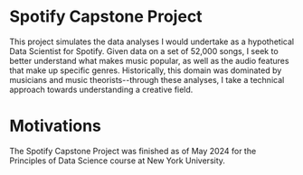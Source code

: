 # Spotify Capstone Project

This project simulates the data analyses I would undertake as a hypothetical Data Scientist for Spotify. Given data on a set of 52,000 songs, I seek to better understand what makes music popular, as well as the audio features that make up specific genres. Historically, this domain was dominated by musicians and music theorists--through these analyses, I take a technical approach towards understanding a creative field. 

# Motivations

The Spotify Capstone Project was finished as of May 2024 for the Principles of Data Science course at New York University. 
